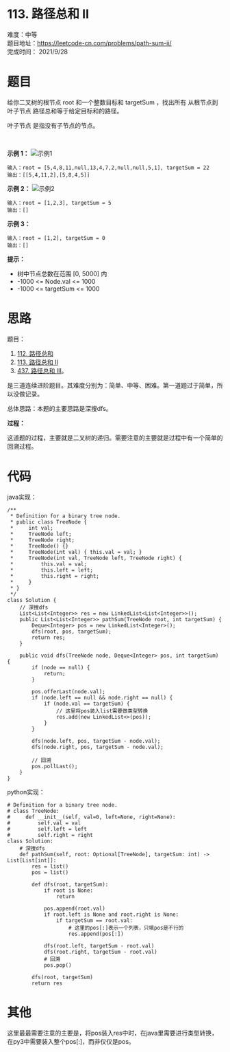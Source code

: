 # 113. 路径总和 II
难度：中等   
题目地址：https://leetcode-cn.com/problems/path-sum-ii/   
完成时间：  2021/9/28   
# 题目
给你二叉树的根节点 root 和一个整数目标和 targetSum ，找出所有 从根节点到叶子节点 路径总和等于给定目标和的路径。

叶子节点 是指没有子节点的节点。

 

**示例 1：**
![示例1](https://assets.leetcode.com/uploads/2021/01/18/pathsumii1.jpg)
```
输入：root = [5,4,8,11,null,13,4,7,2,null,null,5,1], targetSum = 22
输出：[[5,4,11,2],[5,8,4,5]]
```
**示例 2：**
![示例2](https://assets.leetcode.com/uploads/2021/01/18/pathsum2.jpg)
```
输入：root = [1,2,3], targetSum = 5
输出：[]
```
**示例 3：**
```
输入：root = [1,2], targetSum = 0
输出：[]
```

**提示：**

+ 树中节点总数在范围 [0, 5000] 内
+ -1000 <= Node.val <= 1000
+ -1000 <= targetSum <= 1000

# 思路

题目：
1. [112. 路径总和](https://leetcode-cn.com/problems/path-sum/)
2. [113. 路径总和 II](https://leetcode-cn.com/problems/path-sum-ii/)
3. [437. 路径总和 III](https://leetcode-cn.com/problems/path-sum-iii/)。    

是三道连续进阶题目。其难度分别为：简单、中等、困难。第一道题过于简单，所以没做记录。

总体思路：本题的主要思路是深搜dfs。

**过程：**

这道题的过程，主要就是二叉树的递归。需要注意的主要就是过程中有一个简单的回溯过程。

# 代码
java实现：   
```
/**
 * Definition for a binary tree node.
 * public class TreeNode {
 *     int val;
 *     TreeNode left;
 *     TreeNode right;
 *     TreeNode() {}
 *     TreeNode(int val) { this.val = val; }
 *     TreeNode(int val, TreeNode left, TreeNode right) {
 *         this.val = val;
 *         this.left = left;
 *         this.right = right;
 *     }
 * }
 */
class Solution {
    // 深搜dfs
    List<List<Integer>> res = new LinkedList<List<Integer>>();
    public List<List<Integer>> pathSum(TreeNode root, int targetSum) {
        Deque<Integer> pos = new LinkedList<Integer>();
        dfs(root, pos, targetSum);
        return res;
    }

    public void dfs(TreeNode node, Deque<Integer> pos, int targetSum) {
        if (node == null) {
            return;
        }

        pos.offerLast(node.val);
        if (node.left == null && node.right == null) {
            if (node.val == targetSum) {
                // 这里将pos装入list需要做类型转换
                res.add(new LinkedList<>(pos)); 
            }
        }
        
        dfs(node.left, pos, targetSum - node.val);
        dfs(node.right, pos, targetSum - node.val);

        // 回溯
        pos.pollLast();
    }
}
```
python实现：   
```
# Definition for a binary tree node.
# class TreeNode:
#     def __init__(self, val=0, left=None, right=None):
#         self.val = val
#         self.left = left
#         self.right = right
class Solution:
    # 深搜dfs
    def pathSum(self, root: Optional[TreeNode], targetSum: int) -> List[List[int]]:
        res = list()
        pos = list()

        def dfs(root, targetSum):
            if root is None:
                return
                
            pos.append(root.val)
            if root.left is None and root.right is None:
                if targetSum == root.val:
                    # 这里的pos[:]表示一个列表，只填pos是不行的
                    res.append(pos[:]) 

            dfs(root.left, targetSum - root.val)
            dfs(root.right, targetSum - root.val)
            # 回溯
            pos.pop()

        dfs(root, targetSum)
        return res
```
# 其他

这里最最需要注意的主要是，将pos装入res中时，在java里需要进行类型转换，在py3中需要装入整个pos[:]，而非仅仅是pos。